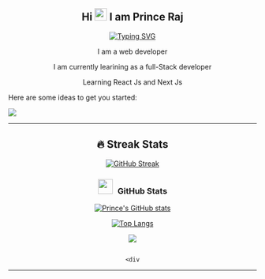 




<h2 align="center">
  Hi <img src="https://media.giphy.com/media/hvRJCLFzcasrR4ia7z/giphy.gif" width="25" margin = "0 auto"> I am Prince Raj 
</h2>
<p align="center">
  <a  href="https://git.io/typing-svg"><img src="https://readme-typing-svg.herokuapp.com?font=Fira+Code&pause=1000&color=FF6347&width=435&lines=++++++++++++I'm+Prince+Raj;Frontend+Web+developer;Currently+Learning+React+Js+Next+Js" alt="Typing SVG" /></a>
</p>

<div align="center">
<p>I am a web developer</p>
<p>I am currently learining as a full-Stack developer</p>

<p>Learning React Js and Next Js</p>
</div>

Here are some ideas to get you started:

<p align = "center>
- 🌱 I’m currently learning as a full-Stack developer
<p>
<p align="center">
  <img align='center' src="https://visitor-badge.laobi.icu/badge?page_id=prince1096.visitor-badge">
</p>
                                                                                                  
                                                                                                  
                
     
 <div align = "center"> 
                                                                                                  
 ---
                                                                                                  
                                                                                                  
                                                                                                  
                                                                                                  
## 🔥 Streak Stats

  [![GitHub Streak](https://github-readme-streak-stats.herokuapp.com?user=prince1096&theme=dark&border_radius=4.7&date_format=j%20M%5B%20Y%5D)](https://git.io/streak-stats) 

  <h3 align="center" > <img src="https://media.giphy.com/media/iY8CRBdQXODJSCERIr/giphy.gif" width="30" height="30" style="margin-right: 10px;">GitHub Stats  </h3>


[![Prince's GitHub stats](https://github-readme-stats.vercel.app/api?username=prince1096&show_icons=true&theme=tokyonight)](https://github.com/pujarini/github-readme-stats)

[![Top Langs](https://github-readme-stats.vercel.app/api/top-langs/?username=prince1096&hide=php&theme=tokyonight&langs_count=8&layout=compact)](https://github.com/anuraghazra/github-readme-stats)
 
 ![](http://github-profile-summary-cards.vercel.app/api/cards/profile-details?username=prince1096&theme=nord_dark)
                                                                                                                                               
                                                                                                                                               <div

---
<div>
